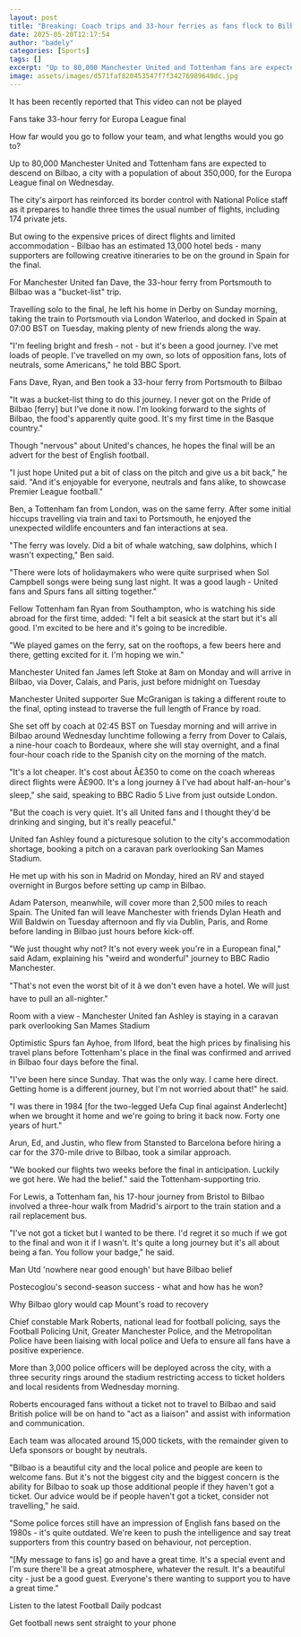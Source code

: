 ```yaml
---
layout: post
title: "Breaking: Coach trips and 33-hour ferries as fans flock to Bilbao"
date: 2025-05-20T12:17:54
author: "badely"
categories: [Sports]
tags: []
excerpt: "Up to 80,000 Manchester United and Tottenham fans are expected to descend on Bilbao, a city with a population of around 350,000, for Wednesday's Europ"
image: assets/images/d571faf820453547f7f34276989640dc.jpg
---
```


It has been recently reported that This video can not be played

Fans take 33-hour ferry for Europa League final

How far would you go to follow your team, and what lengths would you go to?

Up to 80,000 Manchester United and Tottenham fans are expected to descend on Bilbao, a city with a population of about 350,000, for the Europa League final on Wednesday.

The city's airport has reinforced its border control with National Police staff as it prepares to handle three times the usual number of flights, including 174 private jets. 

But owing to the expensive prices of direct flights and limited accommodation - Bilbao has an estimated 13,000 hotel beds - many supporters are following creative itineraries to be on the ground in Spain for the final.

For Manchester United fan Dave, the 33-hour ferry from Portsmouth to Bilbao was a "bucket-list" trip.

Travelling solo to the final, he left his home in Derby on Sunday morning, taking the train to Portsmouth via London Waterloo, and docked in Spain at 07:00 BST on Tuesday, making plenty of new friends along the way.

"I'm feeling bright and fresh - not - but it's been a good journey. I've met loads of people. I've travelled on my own, so lots of opposition fans, lots of neutrals, some Americans," he told BBC Sport.

Fans Dave, Ryan, and Ben took a 33-hour ferry from Portsmouth to Bilbao

"It was a bucket-list thing to do this journey. I never got on the Pride of Bilbao [ferry] but I've done it now. I'm looking forward to the sights of Bilbao, the food's apparently quite good. It's my first time in the Basque country."

Though "nervous" about United's chances, he hopes the final will be an advert for the best of English football.

"I just hope United put a bit of class on the pitch and give us a bit back," he said. "And it's enjoyable for everyone, neutrals and fans alike, to showcase Premier League football."

Ben, a Tottenham fan from London, was on the same ferry. After some initial hiccups travelling via train and taxi to Portsmouth, he enjoyed the unexpected wildlife encounters and fan interactions at sea.

"The ferry was lovely. Did a bit of whale watching, saw dolphins, which I wasn't expecting," Ben said.

"There were lots of holidaymakers who were quite surprised when Sol Campbell songs were being sung last night. It was a good laugh - United fans and Spurs fans all sitting together."

Fellow Tottenham fan Ryan from Southampton, who is watching his side abroad for the first time, added: "I felt a bit seasick at the start but it's all good. I'm excited to be here and it's going to be incredible.

"We played games on the ferry, sat on the rooftops, a few beers here and there, getting excited for it. I'm hoping we win."

Manchester United fan James left Stoke at 8am on Monday and will arrive in Bilbao, via Dover, Calais, and Paris, just before midnight on Tuesday

Manchester United supporter Sue McGranigan is taking a different route to the final, opting instead to traverse the full length of France by road.

She set off by coach at 02:45 BST on Tuesday morning and will arrive in Bilbao around Wednesday lunchtime following a ferry from Dover to Calais, a nine-hour coach to Bordeaux, where she will stay overnight, and a final four-hour coach ride to the Spanish city on the morning of the match.

"It's a lot cheaper. It's cost about Â£350 to come on the coach whereas direct flights were Â£900. It's a long journey â I've had about half-an-hour's sleep," she said, speaking to BBC Radio 5 Live from just outside London.

"But the coach is very quiet. It's all United fans and I thought they'd be drinking and singing, but it's really peaceful."

United fan Ashley found a picturesque solution to the city's accommodation shortage, booking a pitch on a caravan park overlooking San Mames Stadium. 

He met up with his son in Madrid on Monday, hired an RV and stayed overnight in Burgos before setting up camp in Bilbao. 

Adam Paterson, meanwhile, will cover more than 2,500 miles to reach Spain. The United fan will leave Manchester with friends Dylan Heath and Will Baldwin on Tuesday afternoon and fly via Dublin, Paris, and Rome before landing in Bilbao just hours before kick-off.

"We just thought why not? It's not every week you're in a European final," said Adam, explaining his "weird and wonderful" journey to BBC Radio Manchester. 

"That's not even the worst bit of it â we don't even have a hotel. We will just have to pull an all-nighter."

Room with a view - Manchester United fan Ashley is staying in a caravan park overlooking San Mames Stadium

Optimistic Spurs fan Ayhoe, from Ilford, beat the high prices by finalising his travel plans before Tottenham's place in the final was confirmed and arrived in Bilbao four days before the final. 

"I've been here since Sunday. That was the only way. I came here direct. Getting home is a different journey, but I'm not worried about that!" he said. 

"I was there in 1984 [for the two-legged Uefa Cup final against Anderlecht] when we brought it home and we're going to bring it back now. Forty one years of hurt."

Arun, Ed, and Justin, who flew from Stansted to Barcelona before hiring a car for the 370-mile drive to Bilbao, took a similar approach. 

"We booked our flights two weeks before the final in anticipation. Luckily we got here. We had the belief." said the Tottenham-supporting trio. 

For Lewis, a Tottenham fan, his 17-hour journey from Bristol to Bilbao involved a three-hour walk from Madrid's airport to the train station and a rail replacement bus. 

"I've not got a ticket but I wanted to be there. I'd regret it so much if we  got to the final and won it if I wasn't. It's quite a long journey but it's all about being a fan. You follow your badge," he said. 

Man Utd 'nowhere near good enough' but have Bilbao belief

Postecoglou's second-season success - what and how has he won?

Why Bilbao glory would cap Mount's road to recovery

Chief constable Mark Roberts, national lead for football policing, says the Football Policing Unit, Greater Manchester Police, and the Metropolitan Police have been liaising with local police and Uefa to ensure all fans have a positive experience. 

More than 3,000 police officers will be deployed across the city, with a three security rings around the stadium restricting access to ticket holders and local residents from Wednesday morning. 

Roberts encouraged fans without a ticket not to travel to Bilbao and said British police will be on hand to "act as a liaison" and assist with information and communication. 

Each team was allocated around 15,000 tickets, with the remainder given to Uefa sponsors or bought by neutrals. 

"Bilbao is a beautiful city and the local police and people are keen to welcome fans. But it's not the biggest city and the biggest concern is the ability for Bilbao to soak up those additional people if they haven't got a ticket. Our advice would be if people haven't got a ticket, consider not travelling," he said. 

"Some police forces still have an impression of English fans based on the 1980s - it's quite outdated. We're keen to push the intelligence and say treat supporters from this country based on behaviour, not perception. 

"[My message to fans is] go and have a great time. It's a special event and I'm sure there'll be a great atmosphere, whatever the result. It's a beautiful city - just be a good guest. Everyone's there wanting to support you to have a great time."

Listen to the latest Football Daily podcast

Get football news sent straight to your phone

